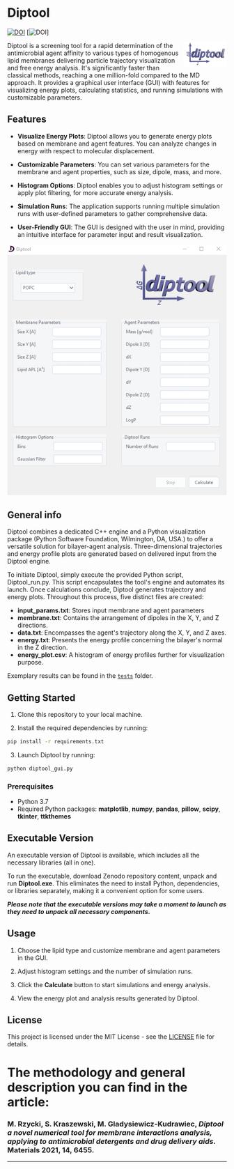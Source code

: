 # Diptool

[![DOI](https://zenodo.org/badge/DOI/10.5281/zenodo.10641713.svg)](https://doi.org/10.5281/zenodo.10641713)
[![DOI](https://doi.org/10.3390/ma14216455)]

<div align="right">
  <img src="pics/diptool_logo.png" alt="logo" style="float:right; width:100px;">
</div>


 Diptool is a screening tool for a rapid determination of the antimicrobial agent affinity to various types of homogenous lipid membranes delivering particle trajectory visualization and free energy analysis. It's significantly faster than classical methods, reaching a one million-fold compared to the MD approach. 
 It provides a graphical user interface (GUI) with features for visualizing energy plots, calculating statistics, and running simulations with customizable parameters.
 
 
## Features

- **Visualize Energy Plots**: Diptool allows you to generate energy plots based on membrane and agent features. You can analyze changes in energy with respect to molecular displacement.
  
- **Customizable Parameters**: You can set various parameters for the membrane and agent properties, such as size, dipole, mass, and more.

- **Histogram Options**: Diptool enables you to adjust histogram settings or apply plot filtering, for more accurate energy analysis.

- **Simulation Runs**: The application supports running multiple simulation runs with user-defined parameters to gather comprehensive data.

- **User-Friendly GUI**: The GUI is designed with the user in mind, providing an intuitive interface for parameter input and result visualization.

<div align="center">
  <img src="pics/diptool_gui.png" alt="GUI">
</div>

## General info

Diptool combines a dedicated C++ engine and a Python visualization package (Python Software Foundation, Wilmington, DA, USA.) to offer a versatile solution for bilayer-agent analysis.
Three-dimensional trajectories and energy profile plots are generated based on delivered input from the Diptool engine. 

To initiate Diptool, simply execute the provided Python script, Diptool_run.py. This script encapsulates the tool's engine and automates its launch. Once calculations conclude, Diptool generates trajectory and energy plots.
Throughout this process, five distinct files are created:

- **input_params.txt**: Stores input membrane and agent parameters
- **membrane.txt**: Contains the arrangement of dipoles in the X, Y, and Z directions.
- **data.txt**: Encompasses the agent's trajectory along the X, Y, and Z axes.
- **energy.txt**: Presents the energy profile concerning the bilayer's normal in the Z direction.
- **energy_plot.csv**: A histogram of energy profiles further for visualization purpose.

Exemplary results can be found in the [`tests`](./tests/) folder. 


## Getting Started

1. Clone this repository to your local machine.

2. Install the required dependencies by running:

```bash
pip install -r requirements.txt
```

3. Launch Diptool by running:

```bash
python diptool_gui.py
```


### Prerequisites
 - Python 3.7
 -  Required Python packages: **matplotlib**, **numpy**, **pandas**, **pillow**, **scipy**, **tkinter**, **ttkthemes**

 
 
 ## Executable Version

An executable version of Diptool is available, which includes all the necessary libraries (all in one). 

To run the executable, download Zenodo repository content, unpack and run **Diptool.exe**. This eliminates the need to install Python, dependencies, or libraries separately, making it a convenient option for some users.

***Please note that the executable versions may take a moment to launch as they need to unpack all necessary components.***


## Usage

1. Choose the lipid type and customize membrane and agent parameters in the GUI.

2. Adjust histogram settings and the number of simulation runs.

3. Click the **Calculate** button to start simulations and energy analysis.

4. View the energy plot and analysis results generated by Diptool.


## License

This project is licensed under the MIT License - see the [LICENSE](LICENSE) file for details.


# The methodology and general description you can find in the article: 

 ### M. Rzycki, S. Kraszewski, M. Gladysiewicz-Kudrawiec, *Diptool a novel numerical tool for membrane interactions analysis, applying to antimicrobial detergents and drug delivery aids.* Materials 2021, 14, 6455. 
 
 ---


